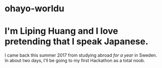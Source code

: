 # ohayo-worldu

<title>Ohayo Gozaimasu!</title> 

<h1>I'm Liping Huang and I love pretending that I speak Japanese.</h1>
I came back this summer 2017 from studying abroad <em>for a year</em> in Sweden.
In about two days, I'll be going to my first Hackathon as a total noob.
